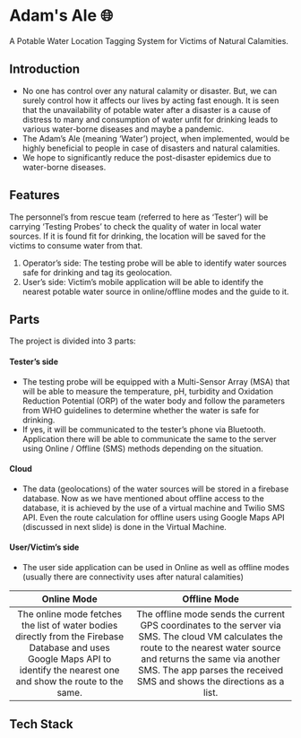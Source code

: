 # Adam's Ale 🌐
A Potable Water Location Tagging System for Victims of Natural Calamities.

## Introduction
- No one has control over any natural calamity or disaster. But, we can surely control how it affects our lives by acting fast enough. It is seen that the unavailability of potable water after a disaster is a cause of distress to many and consumption of water unfit for drinking leads to various water-borne diseases and maybe a pandemic.
- The Adam’s Ale (meaning ‘Water’) project, when implemented, would be highly beneficial to people in case of disasters and natural calamities.
- We hope to significantly reduce the post-disaster epidemics due to water-borne diseases.

## Features
The personnel’s from rescue team (referred to here as ‘Tester’) will be carrying ‘Testing Probes’ to check the quality of water in local water sources. If it is found fit for drinking, the location will be saved for the victims to consume water from that.

1. Operator’s side: 
The testing probe will be able to identify water sources safe for drinking and tag its geolocation.
2. User’s side: 
Victim’s mobile application will be able to identify the nearest potable water source in online/offline modes and the guide to it.


## Parts
The project is divided into 3 parts:
#### Tester’s side
- The testing probe will be equipped with a Multi-Sensor Array (MSA) that will be able to measure the temperature, pH, turbidity and Oxidation Reduction Potential (ORP) of the water body and follow the parameters from WHO guidelines to determine whether the water is safe for drinking.
- If yes, it will be communicated to the tester’s phone via Bluetooth. Application there will be able to communicate the same to the server using Online / Offline (SMS) methods depending on the situation.
#### Cloud
- The data (geolocations) of the water sources will be stored in a firebase database. Now as we have mentioned about offline access to the database, it is achieved by the use of a virtual machine and Twilio SMS API. Even the route calculation for offline users using Google Maps API (discussed in next slide) is done in the Virtual Machine.

#### User/Victim’s side
- The user side application can be used in Online as well as offline modes (usually there are connectivity uses after natural calamities)


|  Online Mode                                     |                                Offline Mode      |                         
|:------------------------------------------------:|:------------------------------------------------:|
| The online mode fetches the list of water bodies directly from the Firebase Database and uses Google Maps API to identify the nearest one and show the route to the same.                        | The offline mode sends the current GPS coordinates to the server via SMS. The cloud VM calculates the route to the nearest water source and returns the same via another SMS. The app parses the received SMS and shows the directions as a list.|  

## Tech Stack


